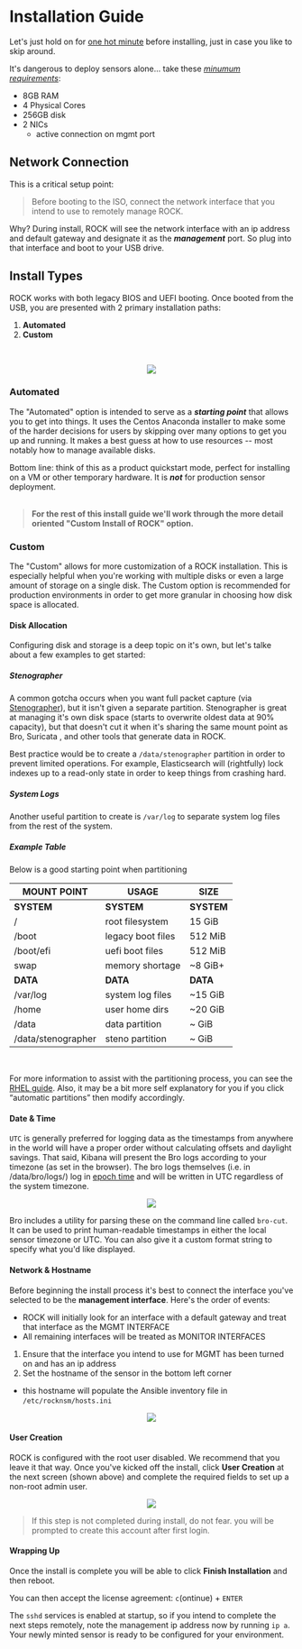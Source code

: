 # Installation Guide

Let's just hold on for [one hot minute](https://youtu.be/UIyMhzU655o) before
installing, just in case you like to skip around.

It's dangerous to deploy sensors alone... take these _[minumum requirements](./requirements.md)_:  

- 8GB RAM
- 4 Physical Cores
- 256GB disk
- 2 NICs
    - active connection on mgmt port


## Network Connection
This is a critical setup point:  

> Before booting to the ISO, connect the network interface that you intend to
use to remotely manage ROCK.

Why? During install, ROCK will see the network interface with an ip address and
default gateway and designate it as the _**management**_ port. So plug into that
interface and boot to your USB drive.  


## Install Types
ROCK works with both legacy BIOS and UEFI booting.  Once booted from the USB, you are presented with 2 primary installation paths:  

1. **Automated**
1. **Custom**

<br>
<p align="center">
<img src="../../img/rock-initialboot.jpg">
</p>


### Automated
The "Automated" option is intended to serve as a _**starting point**_ that allows you to get into things.  It uses the Centos Anaconda installer to make some of the harder decisions for users by skipping over many options to get you up and running. It makes a best guess at how to use resources -- most notably how to manage available disks.  

Bottom line: think of this as a product quickstart mode, perfect for installing on a VM or other temporary hardware. It is _**not**_ for production sensor deployment.
<br>
<br>
> **For the rest of this install guide we'll work through the more detail oriented "Custom Install of ROCK" option.**


### Custom
The "Custom" allows for more customization of a ROCK installation. This is especially helpful when you're working with multiple disks or even a large amount of storage on a single disk. The Custom option is recommended for production environments in order to get more granular in choosing how disk space is allocated.


#### Disk Allocation
Configuring disk and storage is a deep topic on it's own, but let's talke about a few examples to get started:  


##### Stenographer
A common gotcha occurs when you want full packet capture (via [Stenographer](../services/stenographer.md)), but it isn't given a separate partition.  Stenographer is great at managing it's own disk space (starts to overwrite oldest data at 90% capacity), but that doesn't cut it when it's sharing the same mount point as Bro, Suricata , and other tools that generate data in ROCK.

Best practice would be to create a `/data/stenographer` partition in order to prevent limited operations. For example, Elasticsearch will (rightfully) lock indexes up to a read-only state in order to keep things from crashing hard.


##### System Logs
Another useful partition to create is `/var/log` to separate system log files from the rest of the system.


##### Example Table
Below is a good starting point when partitioning

|   MOUNT POINT   |        USAGE      |   SIZE   |
| ---------- | ----------------- | -------- |
| **SYSTEM** | **SYSTEM** | **SYSTEM** |
| /          | root filesystem   | 15 GiB   |
| /boot      | legacy boot files | 512 MiB  |
| /boot/efi  | uefi boot files   | 512 MiB  |
| swap       | memory shortage   | ~8 GiB+ |
| **DATA** | **DATA** | **DATA** |
| /var/log           | system log files | ~15 GiB |
| /home              | user home dirs | ~20 GiB |
| /data              | data partition | ~ GiB |
| /data/stenographer | steno partition | ~ GiB |
<br>

For more information to assist with the partitioning process, you can see the [RHEL guide](https://access.redhat.com/documentation/en-us/red_hat_enterprise_linux/7/html/installation_guide/sect-disk-partitioning-setup-x86#sect-custom-partitioning-x86). Also, it may be a bit more self explanatory for you if you click “automatic partitions” then modify accordingly.
<br>


#### Date & Time
`UTC` is generally preferred for logging data as the timestamps from anywhere in the world will have a proper order without calculating offsets and daylight savings. That said, Kibana will present the Bro logs according to your timezone (as set in the browser). The bro logs themselves (i.e. in /data/bro/logs/) log in [epoch time](https://en.wikipedia.org/wiki/Unix_time) and will be written in UTC regardless of the system timezone.

<p align="center">
<img src="../../img/date-time.png">
</p>

Bro includes a utility for parsing these on the command line called `bro-cut`. It can be used to print human-readable timestamps in either the local sensor timezone or UTC. You can also give it a custom format string to specify what you'd like displayed.


#### Network & Hostname

Before beginning the install process it's best to connect the interface you've selected to be the **management interface**.  Here's the order of events:  

- ROCK will initially look for an interface with a default gateway and treat that interface as the MGMT INTERFACE
- All remaining interfaces will be treated as MONITOR INTERFACES

1. Ensure that the interface you intend to use for MGMT has been turned on and has an ip address
2. Set the hostname of the sensor in the bottom left corner
  - this hostname will populate the Ansible inventory file in `/etc/rocknsm/hosts.ini`  

<p align="center">
<img src="../../img/network.png">
</p>


#### User Creation
ROCK is configured with the root user disabled.  We recommend that you leave it that way.  Once you've kicked off the install, click **User Creation** at the next screen (shown above) and complete the required fields to set up a non-root admin user.  

<p align="center">
<img src="../../img/admin-user.jpg">
</p>

> If this step is not completed during install, do not fear. you will be prompted to create this account after first login.


#### Wrapping Up

Once the install is complete you will be able to click **Finish Installation**
and then reboot.

You can then accept the license agreement: `c`(ontinue) + `ENTER`  

The `sshd` services is enabled at startup, so if you intend to complete the next
steps remotely, note the management ip address now by running `ip a`. Your newly
minted sensor is ready to be configured for your environment.
